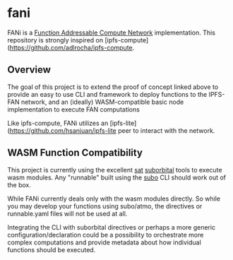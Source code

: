 # fani

FANi is a [Function Addressable Compute Network](https://youtu.be/NWGC4S-eZW4) implementation. This repository is strongly inspired on [ipfs-compute](https://github.com/adlrocha/ipfs-compute.

## Overview

The goal of this project is to extend the proof of concept linked above to provide an easy to use CLI and framework to deploy functions to the IPFS-FAN network, and an (ideally) WASM-compatible basic node implementation to execute FAN computations

Like ipfs-compute, FANi utilizes an [ipfs-lite](https://github.com/hsanjuan/ipfs-lite peer to interact with the network.

## WASM Function Compatibility

This project is currently using the excellent [sat](https://github.com/suborbital/sat) [suborbital](https://suborbital.dev/) tools to execute wasm modules. Any "runnable" built using the [subo](https://docs.suborbital.dev/subo/) CLI should work out of the box.

While FANi currently deals only with the wasm modules directly. So while you may develop your functions using subo/atmo, the directives or runnable.yaml files will not be used at all.

Integrating the CLI with suborbital directives or perhaps a more generic configuration/declaration could be a possibility to orchestrate more complex computations and provide metadata about how individual functions should be executed.
